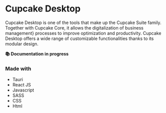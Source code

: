 # Cupcake Desktop

Cupcake Desktop is one of the tools that make up the Cupcake Suite family. 
Together with Cupcake Core, it allows the digitalization of business management}
processes to improve optimization and productivity. 
Cupcake Desktop offers a wide range of customizable 
functionalities thanks to its modular design.

**📚 Documentation in progress**

[//]: # (### Download)

[//]: # (- Cupcake Core: )

[//]: # (- Cupcake Desktop:)

[//]: # ()
[//]: # (### How to use)

[//]: # (Cupcake Desktop requires Cupcake Core, the server software that enables data processing. However, it is possible to view and navigate the user interface in its web version where it is possible to test with test data the full functionality of the application.)

[//]: # ()
[//]: # (**Web version** &#40;comming soon&#41;: - - - - - - -)

[//]: # ()
[//]: # (### Available platforms)

[//]: # (- Windows 10 or higher)

### Made with
- Tauri
- React JS
- Javascript
- SASS
- CSS
- Html
